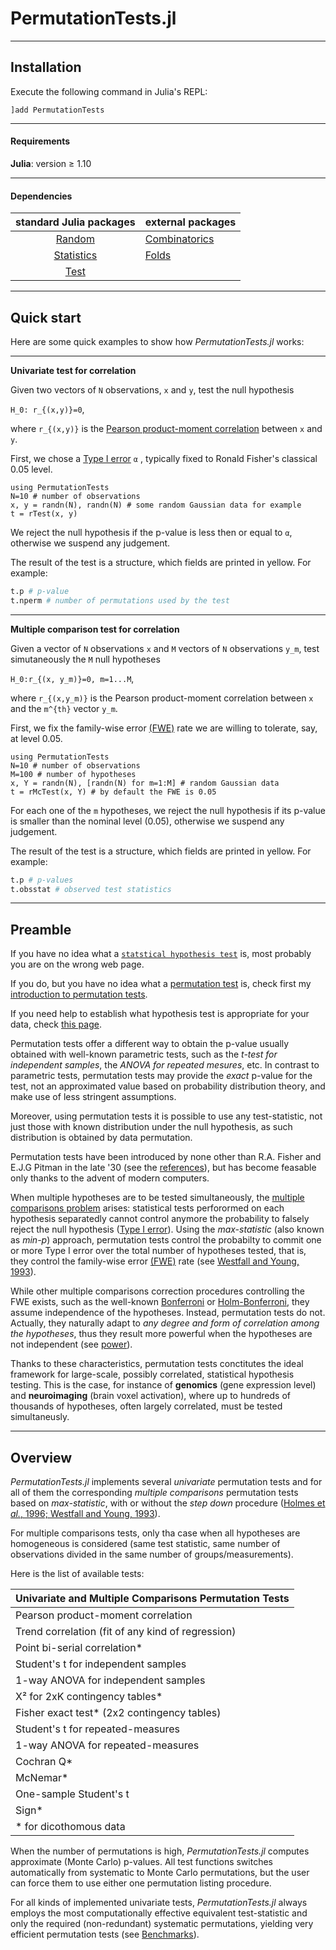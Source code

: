 # PermutationTests.jl

---

## Installation

Execute the following command in Julia's REPL:

    ]add PermutationTests

---
#### Requirements 

**Julia**: version ≥ 1.10

---
#### Dependencies

| standard Julia packages |     external packages    |
|:-----------------------:|:-----------------------|
| [Random](https://docs.julialang.org/en/v1/stdlib/Random/#Random.Random) |  [Combinatorics](https://github.com/JuliaMath/Combinatorics.jl)|
| [Statistics](https://bit.ly/2Oem3li) | [Folds](https://github.com/JuliaFolds/Folds.jl) |
| [Test](https://docs.julialang.org/en/v1/stdlib/Test/#Test.@test) |  |



---
## Quick start

Here are some quick examples to show how *PermutationTests.jl* works:

---
**Univariate test for correlation**

Given two vectors of ``N`` observations, ``x`` and ``y``, test the null hypothesis 

``H_0: r_{(x,y)}=0``, 

where ``r_{(x,y)}`` is the [Pearson product-moment correlation](https://en.wikipedia.org/wiki/Pearson_correlation_coefficient) between ``x`` and ``y``. 

First, we chose a [Type I error](https://en.wikipedia.org/wiki/Type_I_and_type_II_errors) ``α`` , typically fixed to Ronald Fisher's classical 0.05 level.

```@example
using PermutationTests
N=10 # number of observations
x, y = randn(N), randn(N) # some random Gaussian data for example
t = rTest(x, y)
```
We reject the null hypothesis if the p-value is less then or equal to ``α``, otherwise we suspend any judgement.

The result of the test is a structure, which fields are printed in yellow. For example:

```julia
t.p # p-value
t.nperm # number of permutations used by the test
```

---
**Multiple comparison test for correlation**

Given a vector of ``N`` observations ``x`` and ``M`` vectors of ``N`` observations ``y_m``, test simutaneously the ``M`` null hypotheses 

``H_0:r_{(x, y_m)}=0, m=1...M``, 

where ``r_{(x,y_m)}`` is the Pearson product-moment correlation between ``x`` and the ``m^{th}`` vector ``y_m``. 

First, we fix the family-wise error [(FWE)](https://en.wikipedia.org/wiki/Family-wise_error_rate) rate we are willing to tolerate, say, at level 0.05.

```@example
using PermutationTests
N=10 # number of observations
M=100 # number of hypotheses
x, Y = randn(N), [randn(N) for m=1:M] # random Gaussian data
t = rMcTest(x, Y) # by default the FWE is 0.05
```

For each one of the ``m`` hypotheses, we reject the null hypothesis if its p-value is smaller than the nominal level (0.05), otherwise we suspend any judgement. 

The result of the test is a structure, which fields are printed in yellow. For example:

```julia
t.p # p-values
t.obsstat # observed test statistics
```

---
## Preamble

If you have no idea what a [`statstical hypothesis test`](https://en.wikipedia.org/wiki/Statistical_hypothesis_test) is, most probably you are on the wrong web page.

If you do, but you have no idea what a [permutation test](https://en.wikipedia.org/wiki/Permutation_test) is, check first my [introduction to permutation tests](https://sites.google.com/site/marcocongedo/science/tutorials?authuser=0).

If you need help to establish what hypothesis test is appropriate for your data, 
check [this page](@ref "Chose a test").

Permutation tests offer a different way to obtain the p-value usually obtained with well-known parametric tests, such as the *t-test for independent samples*, the *ANOVA for repeated mesures*, etc. In contrast to parametric tests, permutation tests may provide the *exact* p-value for the test, not an approximated value based on probability distribution theory, and make use of less stringent assumptions. 

Moreover, using permutation tests it is possible to use any test-statistic, not just those with known distribution under the null hypothesis, as such distribution is obtained by data permutation.

Permutation tests have been introduced by none other than R.A. Fisher and E.J.G Pitman in the late '30 
(see the [references](@ref "References")), but has become feasable only thanks to the advent of modern computers.

When multiple hypotheses are to be tested simultaneously, the [multiple comparisons problem](https://en.wikipedia.org/wiki/Multiple_comparisons_problem) arises: statistical tests perforormed on each hypothesis separatedly cannot control anymore the probability to falsely reject the null hypothesis ([Type I error](https://en.wikipedia.org/wiki/Type_I_and_type_II_errors)). Using the *max-statistic* (also known as *min-p*) approach, permutation tests control the probabilty to commit one or more Type I error over the total number of hypotheses tested, that is, they control the family-wise error [(FWE)](https://en.wikipedia.org/wiki/Family-wise_error_rate) rate (see [Westfall and Young, 1993](@ref "References")).

While other multiple comparisons correction procedures controlling the FWE exists, such as the well-known [Bonferroni](https://en.wikipedia.org/wiki/Bonferroni_correction) or [Holm-Bonferroni](https://en.wikipedia.org/wiki/Holm%E2%80%93Bonferroni_method), they assume independence of the hypotheses. Instead, permutation tests do not.
Actually, they naturally adapt to *any degree and form of correlation among the hypotheses*, thus they result more powerful when the hypotheses are not independent (see [power](@ref "Power")).

Thanks to these characteristics, permutation tests conctitutes the ideal framework for large-scale, possibly correlated, statistical hypothesis testing. This is the case, for instance of **genomics** (gene expression level) and **neuroimaging** (brain voxel activation), where up to hundreds of thousands of hypotheses, often largely correlated, must be tested simultaneusly.

---

## Overview

*PermutationTests.jl* implements several *univariate* permutation tests and for all of them the corresponding *multiple comparisons* permutation tests based on *max-statistic*, with or without the *step down* procedure
([Holmes et *al.*, 1996; Westfall and Young, 1993](@ref "References")). 

For multiple comparisons tests, only tha case when all hypotheses are homogeneous is considered (same test statistic, same number of observations divided in the same number of groups/measurements).

Here is the list of available tests:


| Univariate and Multiple Comparisons Permutation Tests | 
|:----------|
| Pearson product-moment correlation | 
| Trend correlation (fit of any kind of regression) |
| Point bi-serial correlation* |
| Student's t for independent samples | 
| 1-way ANOVA for independent samples | 
| Χ² for 2xK contingency tables* |
| Fisher exact test* (2x2 contingency tables) | 
| Student's t for repeated-measures | 
| 1-way ANOVA for repeated-measures | 
| Cochran Q*|
| McNemar*|
| One-sample Student's t  | 
| Sign*|
|                * for dicothomous data |

When the number of permutations is high, *PermutationTests.jl* computes approximate (Monte Carlo) p-values. All test functions switches automatically from systematic to Monte Carlo permutations, but the user can force them to use either one permutation listing procedure.

For all kinds of implemented univariate tests, *PermutationTests.jl* always employs the most computationally effective equivalent test-statistic and only the required (non-redundant) systematic permutations, yielding very efficient permutation tests (see [Benchmarks](@ref)).


